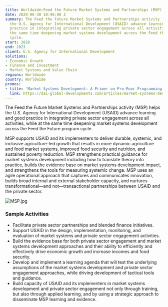 ```yaml
---
title: Worldwide—Feed the Future Market Systems and Partnerships (MSP)
date: 2020-06-30 10:48:00 Z
summary: The Feed the Future Market Systems and Partnerships activity (MSP) helps
  the U.S. Agency for International Development (USAID) advance learning and good
  practice in integrating private sector engagement across all activities, while at
  the same time deepening market systems development across the Feed the Future program
  cycle.
start: 2020
end: 2023
client: U.S. Agency for International Development
solutions:
- Economic Growth
- Finance and Investment
- Market Systems and Value Chain
regions: Worldwide
country: Worldwide
promos:
- title: 'Market Systems Development: A Primer on Pro-Poor Programming'
  link: https://dai-global-developments.com/articles/market-systems-development-a-primer-on-pro-poor-programming
---
```


The Feed the Future Market Systems and Partnerships activity (MSP) helps the U.S. Agency for International Development (USAID) advance learning and good practice in integrating private sector engagement across all activities, while at the same time deepening market systems development across the Feed the Future program cycle.
 
MSP supports USAID and its implementers to deliver durable, systemic, and inclusive agriculture-led growth that results in more dynamic agriculture and food market systems, improved food security and nutrition, and sustained poverty reduction. MSP strengthens practical guidance for market systems development including how to translate theory into practice, builds the evidence base on market systems development impact, and strengthens the tools for measuring systemic change. MSP uses an agile operational approach that captures and communicates innovation, builds broad internal and external stakeholder capacity, and nurtures transformational—and not—transactional partnerships between USAID and the private sector.

![MSP.jpg](/uploads/MSP.jpg)
  
### Sample Activities

* Facilitate private sector partnerships and blended finance initiatives.
* Support USAID in the design, implementation, monitoring, and evaluation of market systems and private sector engagement activities.
* Build the evidence base for both private sector engagement and market systems development approaches and their ability to efficiently and effectively drive economic growth and increase incomes and food security.
* Develop and implement a learning agenda that will test the underlying assumptions of the market systems development and private sector engagement approaches, while driving development of tactical tools and guidance. 
* Build capacity of USAID and its implementers in market systems development and private sector engagement not only through training, but also through applied learning, and by using a strategic approach to disseminate MSP learning and evidence.